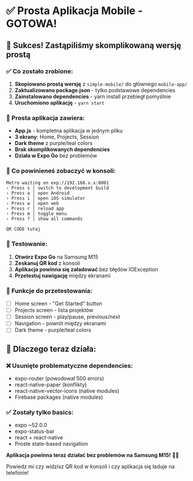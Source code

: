 # ✅ Prosta Aplikacja Mobile - GOTOWA!

## 🎉 Sukces! Zastąpiliśmy skomplikowaną wersję prostą

### ✅ Co zostało zrobione:
1. **Skopiowano prostą wersję** z `simple-mobile/` do głównego `mobile-app/`
2. **Zaktualizowano package.json** - tylko podstawowe dependencies
3. **Zainstalowano dependencies** - yarn install przebiegł pomyślnie
4. **Uruchomiono aplikację** - `yarn start`

### 📱 Prosta aplikacja zawiera:
- **App.js** - kompletna aplikacja w jednym pliku
- **3 ekrany**: Home, Projects, Session
- **Dark theme** z purple/teal colors
- **Brak skomplikowanych dependencies**
- **Działa w Expo Go** bez problemów

### 🚀 Co powinieneś zobaczyć w konsoli:
```
Metro waiting on exp://192.168.x.x:8081
› Press s │ switch to development build
› Press a │ open Android
› Press i │ open iOS simulator  
› Press w │ open web
› Press r │ reload app
› Press m │ toggle menu
› Press ? │ show all commands

QR CODE tutaj
```

### 📱 Testowanie:
1. **Otwórz Expo Go** na Samsung M15
2. **Zeskanuj QR kod** z konsoli
3. **Aplikacja powinna się załadować** bez błędów IOException
4. **Przetestuj nawigację** między ekranami

### 🎯 Funkcje do przetestowania:
- [ ] Home screen - "Get Started" button
- [ ] Projects screen - lista projektów
- [ ] Session screen - play/pause, previous/next
- [ ] Navigation - powrót między ekranami
- [ ] Dark theme - purple/teal colors

## 🔧 Dlaczego teraz działa:

### ❌ Usunięte problematyczne dependencies:
- expo-router (powodował 500 errors)
- react-native-paper (konflikty)
- react-native-vector-icons (native modules)
- Firebase packages (native modules)

### ✅ Zostały tylko basics:
- expo ~52.0.0
- expo-status-bar
- react + react-native
- Proste state-based navigation

**Aplikacja powinna teraz działać bez problemów na Samsung M15!** 📱✨

Powiedz mi czy widzisz QR kod w konsoli i czy aplikacja się ładuje na telefonie!